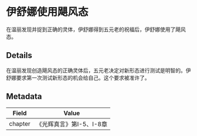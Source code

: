 # 伊舒娜使用飓风态
在温丽发现并捉到正确的灵体，伊舒娜得到五元老的祝福后，伊舒娜使用了飓风态。
## Details
在温丽发现创造飓风态的正确灵体后，五元老决定对新形态进行测试是明智的。伊舒娜要求第一次测试新形态的机会给自己。这个要求被准许了。

## Metadata
| Field | Value |
| ----- | ----- |
| chapter | 《光辉真言》第I-5、I-8章 |
